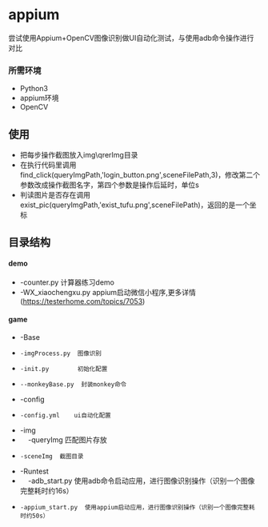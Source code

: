 # appium
尝试使用Appium+OpenCV图像识别做UI自动化测试，与使用adb命令操作进行对比

### 所需环境
* Python3
* appium环境
* OpenCV

## 使用
* 把每步操作截图放入img\qrerImg目录
* 在执行代码里调用 find_click(queryImgPath,'login_button.png',sceneFilePath,3)，修改第二个参数改成操作截图名字，第四个参数是操作后延时，单位s
* 判读图片是否存在调用 exist_pic(queryImgPath,'exist_tufu.png',sceneFilePath)，返回的是一个坐标

## 目录结构
#### demo
*  -counter.py  计算器练习demo
*  -WX_xiaochengxu.py  appium启动微信小程序,更多详情(https://testerhome.com/topics/7053)

#### game
*  -Base
*     -imgProcess.py  图像识别
*     -init.py        初始化配置
*     --monkeyBase.py  封装monkey命令

*  -config
*     -config.yml    ui自动化配置

* -img 
*     -queryImg  匹配图片存放
*     -sceneImg  截图目录

* -Runtest
*     -adb_start.py  使用adb命令启动应用，进行图像识别操作（识别一个图像完整耗时约16s）
*     -appium_start.py  使用appium启动应用，进行图像识别操作（识别一个图像完整耗时约50s）
